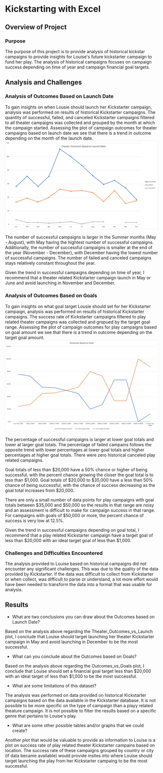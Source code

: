 # Kickstarting with Excel

## Overview of Project

### Purpose

The purpose of this project is to provide analysis of historical kickstar campaigns to provide insights for Louise's future kickstarter campaign to fund her play. The analysis of historical campaigns focuses on campaign success depending on time of year and campaign financial goal targets.

## Analysis and Challenges

### Analysis of Outcomes Based on Launch Date

To gain insights on when Lousie should launch her Kickstarter campaign, analysis was performed on results of historical Kickstarter campaigns. The quantity of successful, failed, and canceled Kickstarter campaigns filtered to all theater campaigns was collected and grouped by the month at which the campaign started. Assessing the plot of campaign outcomes for theater campaigns based on launch date we see that there is a trend in outcome depending on the month of the launch date. ![](https://github.com/aricciardelli2/UCB-Projects/blob/main/kickstarter-analysis/resources/Theater_Outcomes_vs_Launch.png)

The number of successful campaigns is larger in the Summer months (May - August), with May having the hightest number of successful campaigns. Additionally, the number of successful campaigns is smaller at the end of the year (November - December), with December having the lowest number of successful campaigns. The number of failed and canceled campaigns stays relatively constant throughout the year.

Given the trend in successful campaigns depending on time of year, I recommend that a theater related Kickstarter campaign launch in May or June and avoid launching in November and December.

### Analysis of Outcomes Based on Goals

To gain insights on what goal target Lousie should set for her Kickstarter campaign, analysis was performed on results of historical Kickstarter campaigns. The success rate of Kickstarter campaigns filtered to play related theater campaigns was collected and gropued by the target goal range. Assessing the plot of campaign outcomes for play campaigns based on goal amount we see that there is a trend in outcome depending on the target goal amount. ![](https://github.com/aricciardelli2/UCB-Projects/blob/main/kickstarter-analysis/resources/Outcomes_vs_Goals.png)

The percentage of successful campaigns is larger at lower goal totals and lower at larger goal totals. The percentage of failed campains follows the opposite trend with lower percentages at lower goal totals and higher percentages at higher goal totals. There were zero historical canceled play related campaigns.

Goal totals of less than $20,000 have a 50% chance or higher of being successful, with the percent chance growing the closer the goal total is to less than $1,000. Goal totals of $20,000 to $35,000 have a less than 50% chance of being successful, with the chance of success decreasing as the goal total increases from $20,000.

There are only a small number of data points for play campaigns with goal totals between $35,000 and $50,000 so the results in that range are noisy and an assessment is difficult to make for campaign success in that range. For campaigns with goals of $50,000 or more, the percent chance of success is very low at 12.5%.

Given the trend in successful campaigns depending on goal total, I recommend that a play related Kickstarter campaign have a target goal of less than $20,000 with an ideal target goal of less than $1,000.

### Challenges and Difficulties Encountered

The analysis provided to Louise based on historical campaigns did not encounter any significant challenges. This was due to the quality of the data provided by Kickstarter. If the data was difficult to collect from Kickstarter or when collect, was difficult to parse or understand, a lot more effort would have been needed to transform the data into a format that was usable for analysis.

## Results

- What are two conclusions you can draw about the Outcomes based on Launch Date?

Based on the analysis above regarding the Theater_Outcomes_vs_Launch plot, I conclude that Louise should target launching her theater Kickstarter campaign in May and avoid launching in December to be the most successful.

- What can you conclude about the Outcomes based on Goals?

Based on the analysis above regarding the Outcomes_vs_Goals plot, I conclude that Louise should set a financial goal target less than $20,000 with an ideal target of less than $1,000 to be the most successful.

- What are some limitations of this dataset?

The analysis was performed on data provided on historical Kickstarter campaigns based on the data available in the Kickstarter database. It is not possible to be more specific on the type of campaign than a playy related theature campaign. It is not possible to filter the results based on a specific genre that pertains to Louise's play.

- What are some other possible tables and/or graphs that we could create?

Another plot that would be valuable to provide as information to Louise is a plot on success rate of play related theater Kickstarter campains based on location. The success rate of these campaigns grouped by country or city (if data became available) would provide insites into where Louise should target launching the play from her Kickstarter campaing to be the most successful.
